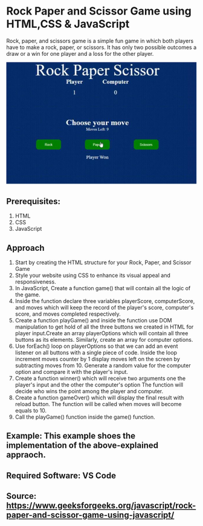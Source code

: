 # Rock Paper and Scissor Game using HTML,CSS & JavaScript

Rock, paper, and scissors game is a simple fun game in which both players have to make a rock, paper, or scissors. It has only two possible outcomes a draw or a win for one player and a loss for the other player.

![Game Screenshot](screenshot.jpg)


## Prerequisites:
1. HTML
2. CSS
3. JavaScript

## Approach
1. Start by creating the HTML structure for your Rock, Paper, and Scissor Game
2. Style your website using CSS to enhance its visual appeal and responsiveness.
3. In JavaScript, Create a function game() that will contain all the logic of the game.
4. Inside the function declare three variables playerScore, computerScore, and moves which will keep the record of the player's score, computer's score, and moves completed respectively.
5. Create a function playGame() and inside the function use DOM manipulation to get hold of all the three buttons we created in HTML for player input.Create an array playerOptions which will contain all three buttons as its elements. Similarly, create an array for computer options.
6. Use forEach() loop on playerOptions so that we can add an event listener on all buttons with a single piece of code. Inside the loop increment moves counter by 1 display moves left on the screen by subtracting moves from 10. Generate a random value for the computer option and compare it with the player's input.
7. Create a function winner() which will receive two arguments one the player's input and the other the computer's option  The function will decide who wins the point among the player and computer.
8. Create a function gameOver() which will display the final result with reload button. The function will be called when moves will become equals to 10.
9. Call the playGame() function inside the game() function.

## Example: This example shoes the implementation of the above-explained appraoch.

## Required Software: VS Code

## Source: https://www.geeksforgeeks.org/javascript/rock-paper-and-scissor-game-using-javascript/